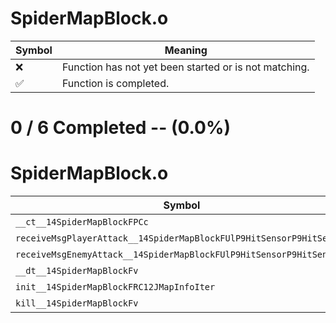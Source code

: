 # SpiderMapBlock.o
| Symbol | Meaning 
| ------------- | ------------- 
| :x: | Function has not yet been started or is not matching. 
| :white_check_mark: | Function is completed. 


# 0 / 6 Completed -- (0.0%)
# SpiderMapBlock.o
| Symbol | Decompiled? |
| ------------- | ------------- |
| `__ct__14SpiderMapBlockFPCc` | :x: |
| `receiveMsgPlayerAttack__14SpiderMapBlockFUlP9HitSensorP9HitSensor` | :x: |
| `receiveMsgEnemyAttack__14SpiderMapBlockFUlP9HitSensorP9HitSensor` | :x: |
| `__dt__14SpiderMapBlockFv` | :x: |
| `init__14SpiderMapBlockFRC12JMapInfoIter` | :x: |
| `kill__14SpiderMapBlockFv` | :x: |
